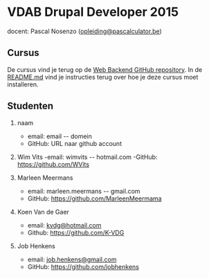 VDAB Drupal Developer 2015
==============================

docent: Pascal Nosenzo (opleiding@pascalculator.be)


## Cursus

De cursus vind je terug op de [Web Backend GitHub repository](https://github.com/pascalculator/web-backend). In de [README.md](https://github.com/pascalculator/web-backend/blob/master/README.md) vind je instructies terug over hoe je deze cursus moet installeren.


## Studenten


1. naam
	- email: email -- domein
	- GitHub: URL naar github account

1. Wim Vits
	-email: wimvits -- hotmail.com
	-GitHub: https://github.com/WVits

2. Marleen Meermans
	- email: marleen.meermans -- gmail.com
	- GitHub: https://github.com/MarleenMeermama

3. Koen Van de Gaer
	- email: kvdg@hotmail.com
	- Github: https://github.com/K-VDG

2. Job Henkens
	- email: job.henkens@gmail.com
	- GitHub: https://github.com/jobhenkens
